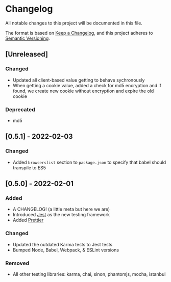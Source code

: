# Changelog

All notable changes to this project will be documented in this file.

The format is based on [Keep a Changelog](https://keepachangelog.com/en/1.0.0/),
and this project adheres to [Semantic Versioning](https://semver.org/spec/v2.0.0.html).

## [Unreleased]

### Changed

- Updated all client-based value getting to behave sychronously
- When getting a cookie value, added a check for md5 encryption and if found, we create new cookie without encryption and expire the old cookie

### Deprecated

- md5

## [0.5.1] - 2022-02-03

### Changed

- Added `browserslist` section to `package.json` to specify that babel should transpile to ES5

## [0.5.0] - 2022-02-01

### Added

- A CHANGELOG! (a little meta but here we are)
- Introduced [Jest](https://jestjs.io/) as the new testing framework
- Added [Prettier](https://prettier.io/)

### Changed

- Updated the outdated Karma tests to Jest tests
- Bumped Node, Babel, Webpack, & ESLint versions

### Removed

- All other testing libraries: karma, chai, sinon, phantomjs, mocha, istanbul
